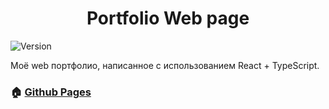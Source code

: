 <h1 align="center">Portfolio Web page</h1>

<span>
  <img alt="Version" src="https://img.shields.io/badge/version-1.0.0-blue.svg?cacheSeconds=2592000" />
</span>

<p>Моё web портфолио, написанное с использованием React + TypeScript.</p>

### 🏠 [Github Pages](https://rainbowfieldholograph.github.io/about/)
